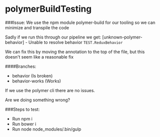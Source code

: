 # polymerBuildTesting

###Issue:
We use the npm module polymer-build for our tooling so we can minimize and transpile the code

Sadly if we run this through our pipeline we get: [unknown-polymer-behavior] - Unable to resolve behavior `TEST.ReduxBehavior`

We can fix this by moving the annotation to the top of the file, but this doesn't seem like a reasonable fix

####Branches:
- behavior (Is broken)
- behavior-works (Works)

If we use the polymer cli there are no issues.

Are we doing something wrong?

###Steps to test:
- Run npm i
- Run bower i
- Run node node_modules/.bin/gulp 


  